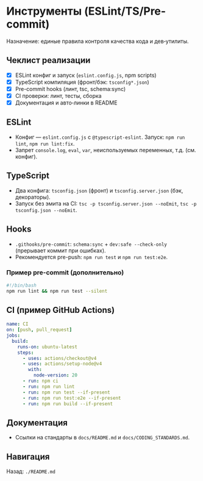 # Инструменты (ESLint/TS/Pre-commit)

Назначение: единые правила контроля качества кода и дев‑утилиты.

## Чеклист реализации
- [x] ESLint конфиг и запуск (`eslint.config.js`, npm scripts)
- [x] TypeScript компиляция (фронт/бэк: `tsconfig*.json`)
- [x] Pre-commit hooks (линт, tsc, schema:sync)
- [x] CI проверки: линт, тесты, сборка
- [x] Документация и авто‑линки в README

## ESLint
- Конфиг — `eslint.config.js` с `@typescript-eslint`. Запуск: `npm run lint`, `npm run lint:fix`.
- Запрет `console.log`, `eval`, `var`, неиспользуемых переменных, т.д. (см. конфиг).

## TypeScript
- Два конфига: `tsconfig.json` (фронт) и `tsconfig.server.json` (бэк, декораторы).
- Запуск без эмита на CI: `tsc -p tsconfig.server.json --noEmit`, `tsc -p tsconfig.json --noEmit`.

## Hooks
- `.githooks/pre-commit`: `schema:sync` + `dev:safe --check-only` (прерывает коммит при ошибках).
- Рекомендуется pre-push: `npm run test` и `npm run test:e2e`.

### Пример pre-commit (дополнительно)
```bash
#!/bin/bash
npm run lint && npm run test --silent
```

## CI (пример GitHub Actions)
```yaml
name: CI
on: [push, pull_request]
jobs:
  build:
    runs-on: ubuntu-latest
    steps:
      - uses: actions/checkout@v4
      - uses: actions/setup-node@v4
        with:
          node-version: 20
      - run: npm ci
      - run: npm run lint
      - run: npm run test --if-present
      - run: npm run test:e2e --if-present
      - run: npm run build --if-present
```

## Документация
- Ссылки на стандарты в `docs/README.md` и `docs/CODING_STANDARDS.md`.

## Навигация
Назад: `./README.md`